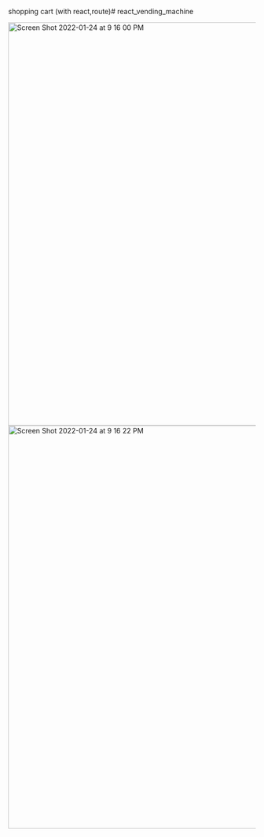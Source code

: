 shopping cart (with react,route)# react_vending_machine 
<!-- 2022 -->
<img width="820" alt="Screen Shot 2022-01-24 at 9 16 00 PM" src="https://user-images.githubusercontent.com/71366662/150915816-34029cbd-0773-4900-bdb7-298bbeef9a29.png">
<img width="820" alt="Screen Shot 2022-01-24 at 9 16 22 PM" src="https://user-images.githubusercontent.com/71366662/150915888-db5262f5-3091-47da-ac06-ebedb7ba0dd5.png">

